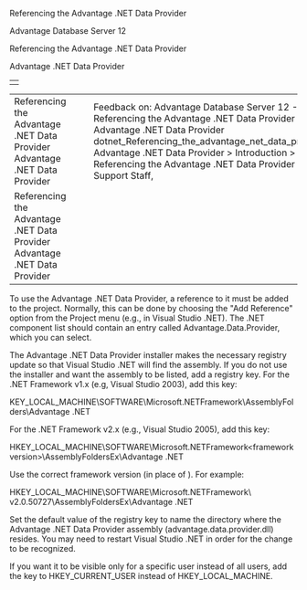 Referencing the Advantage .NET Data Provider




Advantage Database Server 12  

Referencing the Advantage .NET Data Provider

Advantage .NET Data Provider

|  |
| --- |
|  |

|  |  |  |  |  |
| --- | --- | --- | --- | --- |
| Referencing the Advantage .NET Data Provider  Advantage .NET Data Provider |  |  | Feedback on: Advantage Database Server 12 - Referencing the Advantage .NET Data Provider Advantage .NET Data Provider dotnet\_Referencing\_the\_advantage\_net\_data\_provider Advantage .NET Data Provider > Introduction > Referencing the Advantage .NET Data Provider / Dear Support Staff, |  |
| Referencing the Advantage .NET Data Provider  Advantage .NET Data Provider |  |  |  |  |

To use the Advantage .NET Data Provider, a reference to it must be added to the project. Normally, this can be done by choosing the "Add Reference" option from the Project menu (e.g., in Visual Studio .NET). The .NET component list should contain an entry called Advantage.Data.Provider, which you can select.

The Advantage .NET Data Provider installer makes the necessary registry update so that Visual Studio .NET will find the assembly. If you do not use the installer and want the assembly to be listed, add a registry key. For the .NET Framework v1.x (e.g, Visual Studio 2003), add this key:

KEY\_LOCAL\_MACHINE\SOFTWARE\Microsoft\.NETFramework\AssemblyFolders\Advantage .NET

For the .NET Framework v2.x (e.g., Visual Studio 2005), add this key:

HKEY\_LOCAL\_MACHINE\SOFTWARE\Microsoft\.NETFramework\<framework version>\AssemblyFoldersEx\Advantage .NET

Use the correct framework version (in place of <frameworkversion>). For example:

HKEY\_LOCAL\_MACHINE\SOFTWARE\Microsoft\.NETFramework\ v2.0.50727\AssemblyFoldersEx\Advantage .NET

Set the default value of the registry key to name the directory where the Advantage .NET Data Provider assembly (advantage.data.provider.dll) resides. You may need to restart Visual Studio .NET in order for the change to be recognized.

If you want it to be visible only for a specific user instead of all users, add the key to HKEY\_CURRENT\_USER instead of HKEY\_LOCAL\_MACHINE.